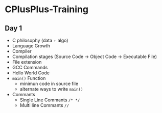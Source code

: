 # CPlusPlus-Training

## Day 1
* C philosophy (data + algo)
* Language Growth
* Compiler 
* Compilation stages (Source Code -> Object Code -> Executable File)
* File extension
* GCC Commands
* Hello World Code
* `main()` Function
  * minimun code in source file
  * alternate ways to write `main()`
* Commants 
  * Single Line Commants ` /* */ `
  * Multi line Commants ` // `

